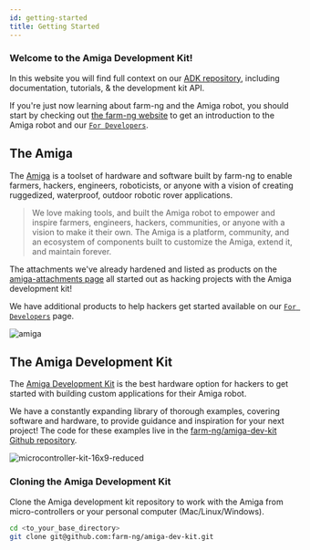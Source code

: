 ```yaml
---
id: getting-started
title: Getting Started
---
```


### Welcome to the Amiga Development Kit!

In this website you will find full context on our
[ADK repository](https://github.com/farm-ng/amiga-dev-kit), including documentation, tutorials, & the development kit API.

If you're just now learning about farm-ng and the Amiga robot, you should start by checking out [the farm-ng website](https://farm-ng.com/) to get an introduction to the Amiga robot and our [`For Developers`](https://farm-ng.com/collections/for-developers).


## The Amiga

The [Amiga](https://farm-ng.com/products/la-maquina-amiga) is a toolset of hardware and software built by farm-ng to enable farmers, hackers, engineers, roboticists, or anyone with a vision of creating ruggedized, waterproof, outdoor robotic rover applications.

> We love making tools, and built the Amiga robot to empower and inspire farmers, engineers, hackers, communities, or anyone with a vision to make it their own.
> The Amiga is a platform, community, and an ecosystem of components built to customize the Amiga, extend it, and maintain forever.

The attachments we've already hardened and listed as products on the [amiga-attachments page](https://farm-ng.com/collections/amiga-attachments) all started out as hacking projects with the Amiga development kit!

We have additional products to help hackers get started available on our [`For Developers`](https://farm-ng.com/collections/for-developers) page.

![amiga](https://user-images.githubusercontent.com/53625197/187559379-b7b8fcf3-5fe7-4e14-aa47-fa0022f3801b.JPG)

## The Amiga Development Kit

The [Amiga Development Kit](https://farm-ng.com/products/microcontroller-kit)
is the best hardware option for hackers to get started with building custom applications for their Amiga robot.

We have a constantly expanding library of thorough examples, covering software and hardware,
to provide guidance and inspiration for your next project!
The code for these examples live in the [farm-ng/amiga-dev-kit Github repository](https://github.com/farm-ng/amiga-dev-kit).


![microcontroller-kit-16x9-reduced](https://user-images.githubusercontent.com/53625197/187550507-c52d2666-846c-47d5-a4c2-8685d184c3a6.jpg)


### Cloning the Amiga Development Kit

Clone the Amiga development kit repository to work with the Amiga from micro-controllers or your personal computer (Mac/Linux/Windows).

```bash
cd <to_your_base_directory>
git clone git@github.com:farm-ng/amiga-dev-kit.git
```


<!-- ## What is the Amiga?
(Components Overview)

## How the Amiga Works
(Communication Overview)

## Why CANBus?

## What do I need to start sending commands to the Amiga? -->
